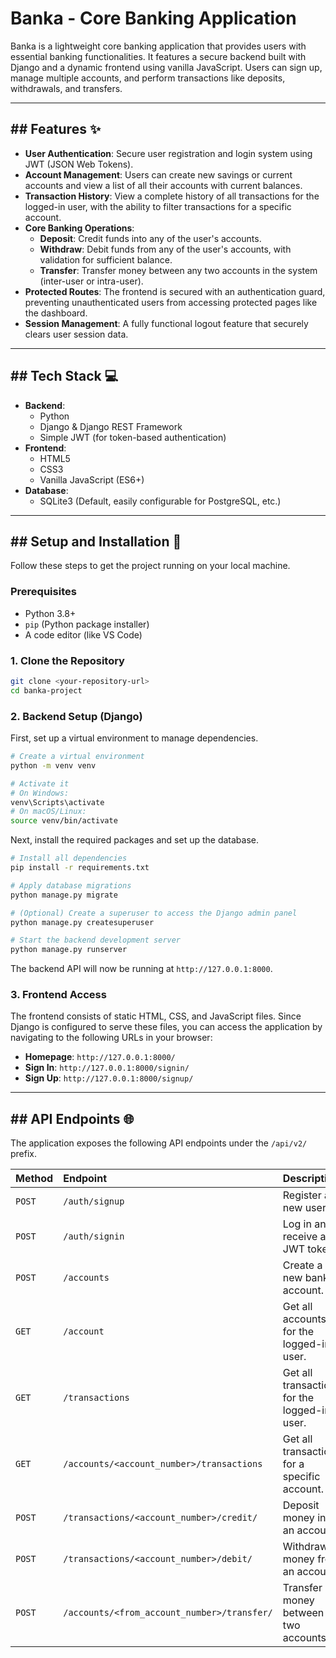 # Banka - Core Banking Application

Banka is a lightweight core banking application that provides users with essential banking functionalities. It features a secure backend built with Django and a dynamic frontend using vanilla JavaScript. Users can sign up, manage multiple accounts, and perform transactions like deposits, withdrawals, and transfers.

-----

## \#\# Features ✨

  * **User Authentication**: Secure user registration and login system using JWT (JSON Web Tokens).
  * **Account Management**: Users can create new savings or current accounts and view a list of all their accounts with current balances.
  * **Transaction History**: View a complete history of all transactions for the logged-in user, with the ability to filter transactions for a specific account.
  * **Core Banking Operations**:
      * **Deposit**: Credit funds into any of the user's accounts.
      * **Withdraw**: Debit funds from any of the user's accounts, with validation for sufficient balance.
      * **Transfer**: Transfer money between any two accounts in the system (inter-user or intra-user).
  * **Protected Routes**: The frontend is secured with an authentication guard, preventing unauthenticated users from accessing protected pages like the dashboard.
  * **Session Management**: A fully functional logout feature that securely clears user session data.

-----

## \#\# Tech Stack 💻

  * **Backend**:
      * Python
      * Django & Django REST Framework
      * Simple JWT (for token-based authentication)
  * **Frontend**:
      * HTML5
      * CSS3
      * Vanilla JavaScript (ES6+)
  * **Database**:
      * SQLite3 (Default, easily configurable for PostgreSQL, etc.)

-----

## \#\# Setup and Installation 🚀

Follow these steps to get the project running on your local machine.

### Prerequisites

  * Python 3.8+
  * `pip` (Python package installer)
  * A code editor (like VS Code)

### 1\. Clone the Repository

```bash
git clone <your-repository-url>
cd banka-project
```

### 2\. Backend Setup (Django)

First, set up a virtual environment to manage dependencies.

```bash
# Create a virtual environment
python -m venv venv

# Activate it
# On Windows:
venv\Scripts\activate
# On macOS/Linux:
source venv/bin/activate
```

Next, install the required packages and set up the database.

```bash
# Install all dependencies
pip install -r requirements.txt

# Apply database migrations
python manage.py migrate

# (Optional) Create a superuser to access the Django admin panel
python manage.py createsuperuser

# Start the backend development server
python manage.py runserver
```

The backend API will now be running at `http://127.0.0.1:8000`.

### 3\. Frontend Access

The frontend consists of static HTML, CSS, and JavaScript files. Since Django is configured to serve these files, you can access the application by navigating to the following URLs in your browser:

  * **Homepage**: `http://127.0.0.1:8000/`
  * **Sign In**: `http://127.0.0.1:8000/signin/`
  * **Sign Up**: `http://127.0.0.1:8000/signup/`

-----

## \#\# API Endpoints 🌐

The application exposes the following API endpoints under the `/api/v2/` prefix.

| Method | Endpoint                                                 | Description                                |
| :----- | :------------------------------------------------------- | :----------------------------------------- |
| `POST` | `/auth/signup`                                           | Register a new user.                       |
| `POST` | `/auth/signin`                                           | Log in and receive a JWT token.            |
| `POST` | `/accounts`                                              | Create a new bank account.                 |
| `GET`  | `/account`                                               | Get all accounts for the logged-in user.   |
| `GET`  | `/transactions`                                          | Get all transactions for the logged-in user. |
| `GET`  | `/accounts/<account_number>/transactions`                | Get all transactions for a specific account. |
| `POST` | `/transactions/<account_number>/credit/`                 | Deposit money into an account.             |
| `POST` | `/transactions/<account_number>/debit/`                  | Withdraw money from an account.            |
| `POST` | `/accounts/<from_account_number>/transfer/`              | Transfer money between two accounts.       |
